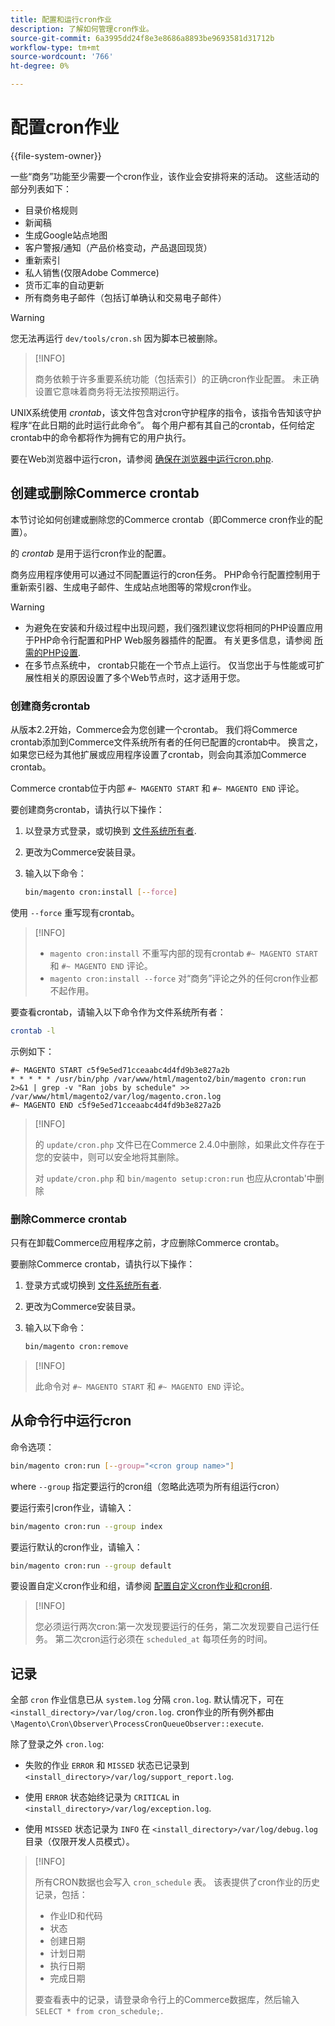 ```yaml
---
title: 配置和运行cron作业
description: 了解如何管理cron作业。
source-git-commit: 6a3995dd24f8e3e8686a8893be9693581d31712b
workflow-type: tm+mt
source-wordcount: '766'
ht-degree: 0%

---
```



# 配置cron作业

{{file-system-owner}}

一些“商务”功能至少需要一个cron作业，该作业会安排将来的活动。 这些活动的部分列表如下：

- 目录价格规则
- 新闻稿
- 生成Google站点地图
- 客户警报/通知（产品价格变动，产品退回现货）
- 重新索引
- 私人销售(仅限Adobe Commerce)
- 货币汇率的自动更新
- 所有商务电子邮件（包括订单确认和交易电子邮件）

>[!WARNING]
>
>您无法再运行 `dev/tools/cron.sh` 因为脚本已被删除。

>[!INFO]
>
>商务依赖于许多重要系统功能（包括索引）的正确cron作业配置。 未正确设置它意味着商务将无法按预期运行。

UNIX系统使用 _crontab_，该文件包含对cron守护程序的指令，该指令告知该守护程序“在此日期的此时运行此命令”。 每个用户都有其自己的crontab，任何给定crontab中的命令都将作为拥有它的用户执行。

要在Web浏览器中运行cron，请参阅 [确保在浏览器中运行cron.php](../security/secure-cron-php.md).

## 创建或删除Commerce crontab

本节讨论如何创建或删除您的Commerce crontab（即Commerce cron作业的配置）。

的 _crontab_ 是用于运行cron作业的配置。

商务应用程序使用可以通过不同配置运行的cron任务。 PHP命令行配置控制用于重新索引器、生成电子邮件、生成站点地图等的常规cron作业。

>[!WARNING]
>
>- 为避免在安装和升级过程中出现问题，我们强烈建议您将相同的PHP设置应用于PHP命令行配置和PHP Web服务器插件的配置。 有关更多信息，请参阅 [所需的PHP设置](https://devdocs.magento.com/guides/v2.4/install-gde/prereq/php-settings.html).
>- 在多节点系统中， crontab只能在一个节点上运行。 仅当您出于与性能或可扩展性相关的原因设置了多个Web节点时，这才适用于您。


### 创建商务crontab

从版本2.2开始，Commerce会为您创建一个crontab。 我们将Commerce crontab添加到Commerce文件系统所有者的任何已配置的crontab中。 换言之，如果您已经为其他扩展或应用程序设置了crontab，则会向其添加Commerce crontab。

Commerce crontab位于内部 `#~ MAGENTO START` 和 `#~ MAGENTO END` 评论。

要创建商务crontab，请执行以下操作：

1. 以登录方式登录，或切换到 [文件系统所有者](https://devdocs.magento.com/guides/v2.4/install-gde/prereq/file-sys-perms-over.html).
1. 更改为Commerce安装目录。
1. 输入以下命令：

   ```bash
   bin/magento cron:install [--force]
   ```

使用 `--force` 重写现有crontab。

>[!INFO]
>
>- `magento cron:install` 不重写内部的现有crontab `#~ MAGENTO START` 和 `#~ MAGENTO END` 评论。
>- `magento cron:install --force` 对“商务”评论之外的任何cron作业都不起作用。


要查看crontab，请输入以下命令作为文件系统所有者：

```bash
crontab -l
```

示例如下：

```terminal
#~ MAGENTO START c5f9e5ed71cceaabc4d4fd9b3e827a2b
* * * * * /usr/bin/php /var/www/html/magento2/bin/magento cron:run 2>&1 | grep -v "Ran jobs by schedule" >> /var/www/html/magento2/var/log/magento.cron.log
#~ MAGENTO END c5f9e5ed71cceaabc4d4fd9b3e827a2b
```

>[!INFO]
>
>的 `update/cron.php` 文件已在Commerce 2.4.0中删除，如果此文件存在于您的安装中，则可以安全地将其删除。
>
>对 `update/cron.php` 和 `bin/magento setup:cron:run` 也应从crontab&#39;中删除

### 删除Commerce crontab

只有在卸载Commerce应用程序之前，才应删除Commerce crontab。

要删除Commerce crontab，请执行以下操作：

1. 登录方式或切换到 [文件系统所有者](https://devdocs.magento.com/guides/v2.4/install-gde/prereq/file-sys-perms-over.html).
1. 更改为Commerce安装目录。
1. 输入以下命令：

   ```bash
   bin/magento cron:remove
   ```

>[!INFO]
>
>此命令对 `#~ MAGENTO START` 和 `#~ MAGENTO END` 评论。

## 从命令行中运行cron

命令选项：

```bash
bin/magento cron:run [--group="<cron group name>"]
```

where `--group` 指定要运行的cron组（忽略此选项为所有组运行cron）

要运行索引cron作业，请输入：

```bash
bin/magento cron:run --group index
```

要运行默认的cron作业，请输入：

```bash
bin/magento cron:run --group default
```

要设置自定义cron作业和组，请参阅 [配置自定义cron作业和cron组](../cron/custom-cron.md).

>[!INFO]
>
>您必须运行两次cron:第一次发现要运行的任务，第二次发现要自己运行任务。 第二次cron运行必须在 `scheduled_at` 每项任务的时间。

## 记录

全部 `cron` 作业信息已从 `system.log` 分隔 `cron.log`.
默认情况下，可在 `<install_directory>/var/log/cron.log`.
cron作业的所有例外都由 `\Magento\Cron\Observer\ProcessCronQueueObserver::execute`.

除了登录之外 `cron.log`:

- 失败的作业 `ERROR` 和 `MISSED` 状态已记录到 `<install_directory>/var/log/support_report.log`.

- 使用 `ERROR` 状态始终记录为 `CRITICAL` in `<install_directory>/var/log/exception.log`.

- 使用 `MISSED` 状态记录为 `INFO` 在 `<install_directory>/var/log/debug.log` 目录（仅限开发人员模式）。

>[!INFO]
>
>所有CRON数据也会写入 `cron_schedule` 表。 该表提供了cron作业的历史记录，包括：
>
>- 作业ID和代码
>- 状态
>- 创建日期
>- 计划日期
>- 执行日期
>- 完成日期
>
>要查看表中的记录，请登录命令行上的Commerce数据库，然后输入 `SELECT * from cron_schedule;`.
